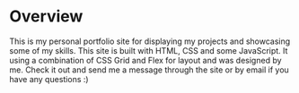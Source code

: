 <h1>Overview</h1>
<p>This is my personal portfolio site for displaying my projects and showcasing some of my skills. This site is built with HTML, CSS and some JavaScript. It using a combination of CSS Grid and Flex for layout and was designed by me. Check it out and send me a message through the site or by email if you have any questions :)</p>
